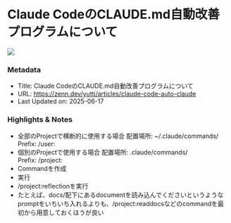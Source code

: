 # Claude CodeのCLAUDE.md自動改善プログラムについて

![](https://res.cloudinary.com/zenn/image/upload/s--qwFkLk6F--/c_fit%2Cg_north_west%2Cl_text:notosansjp-medium.otf_55:Claude%2520Code%25E3%2581%25AECLAUDE.md%25E8%2587%25AA%25E5%258B%2595%25E6%2594%25B9%25E5%2596%2584%25E3%2583%2597%25E3%2583%25AD%25E3%2582%25B0%25E3%2583%25A9%25E3%2583%25A0%25E3%2581%25AB%25E3%2581%25A4%25E3%2581%2584%25E3%2581%25A6%2Cw_1010%2Cx_90%2Cy_100/g_south_west%2Cl_text:notosansjp-medium.otf_37:uuta%2Cx_203%2Cy_121/g_south_west%2Ch_90%2Cl_fetch:aHR0cHM6Ly9zdG9yYWdlLmdvb2dsZWFwaXMuY29tL3plbm4tdXNlci11cGxvYWQvYXZhdGFyL2IxMWUwNjhiOTEuanBlZw==%2Cr_max%2Cw_90%2Cx_87%2Cy_95/v1627283836/default/og-base-w1200-v2.png)

### Metadata

- Title: Claude CodeのCLAUDE.md自動改善プログラムについて
- URL: https://zenn.dev/yutti/articles/claude-code-auto-claude
- Last Updated on: 2025-06-17



### Highlights & Notes

- 全部のProjectで横断的に使用する場合
	配置場所: ~/.claude/commands/
	Prefix: /user:
- 個別のProjectで使用する場合
	配置場所: .claude/commands/
	Prefix: /project:
- Commandを作成
- 実行
- /project:reflectionを実行
- たとえば、docs/配下にあるdocumentを読み込んでくださいというようなpromptをいちいち入れるよりも、/project:readdocsなどのcommandを最初から用意しておくほうが良い
